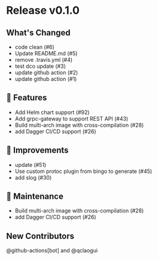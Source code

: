 # Release v0.1.0

## What's Changed

- code clean (#6)
- Update README.md (#5)
- remove .travis.yml (#4)
- test dco update (#3)
- update github action (#2)
- update github action (#1)

## 🚀 Features

- Add Helm chart support (#92)
- Add grpc-gateway to support REST API (#43)
- Build multi-arch image with cross-compilation (#28)
- add Dagger CI/CD support (#26)

## 🎯 Improvements

- update (#51)
- Use custom protoc plugin from bingo to generate (#45)
- add slog (#30)

## 🧰 Maintenance

- Build multi-arch image with cross-compilation (#28)
- add Dagger CI/CD support (#26)

## New Contributors

@github-actions[bot] and @qclaogui
